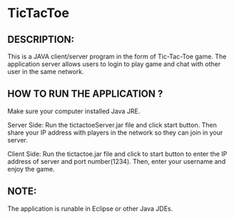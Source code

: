 # TicTacToe

DESCRIPTION:
------------------------------------------------------------------------------------------------------------
This is a JAVA client/server program in the form of Tic-Tac-Toe game. 
The application server allows users to login to play game and chat with other user in the same network.

HOW TO RUN THE APPLICATION ?
------------------------------------------------------------------------------------------------------------
Make sure your computer installed Java JRE. 

Server Side: 
Run the tictactoeServer.jar file and click start button. Then share your IP address with players in the network so they can join in your server.

Client Side: 
Run the tictactoe.jar file and click to start button to enter the IP address of server and port number(1234).
Then, enter your username and enjoy the game.

NOTE:
------------------------------------------------------------------------------------------------------------
The application is runable in Eclipse or other Java JDEs.




